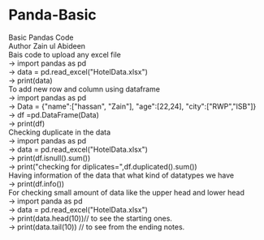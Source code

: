 # Panda-Basic
Basic Pandas Code
<br>
Author Zain ul Abideen
<br>
Bais code to upload any excel file
<br>
 ->   import pandas as pd
 <br>
 ->  data = pd.read_excel("HotelData.xlsx")
 <br>
 ->   print(data)
 <br>
To add new row and column using dataframe
<br>
 ->   import pandas as pd
 <br>
 ->    Data = {"name":["hassan", "Zain"],
               "age":[22,24],
               "city":["RWP","ISB"]}
               <br>
 ->   df =pd.DataFrame(Data)
 <br>
 ->   print(df)
 <br>
Checking duplicate in the data
<br>
->   import pandas as pd
<br>
 ->  data = pd.read_excel("HotelData.xlsx")
 <br>
 ->  print(df.isnull().sum())
 <br>
 ->  print("checking for diplicates=",df.duplicated().sum())
 <br>
Having information of the data that what kind of datatypes we have
<br>
 -> print(df.info())
<br>
 For checking small amount of data like the upper head and lower head
 <br>
 -> import panda as pd
 <br>
 -> data = pd.read_excel("HotelData.xlsx")
 <br>
 -> print(data.head(10))// to see the starting ones.
 <br>
 -> print(data.tail(10)) // to see from the ending notes.
 <br>
